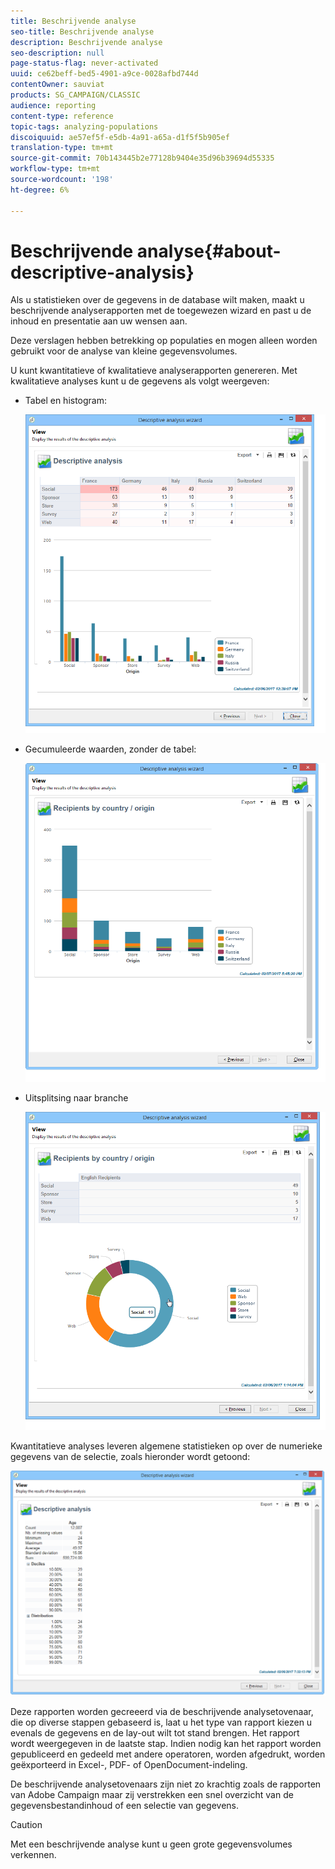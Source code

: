 ```yaml
---
title: Beschrijvende analyse
seo-title: Beschrijvende analyse
description: Beschrijvende analyse
seo-description: null
page-status-flag: never-activated
uuid: ce62beff-bed5-4901-a9ce-0028afbd744d
contentOwner: sauviat
products: SG_CAMPAIGN/CLASSIC
audience: reporting
content-type: reference
topic-tags: analyzing-populations
discoiquuid: ae57ef5f-e5db-4a91-a65a-d1f5f5b905ef
translation-type: tm+mt
source-git-commit: 70b143445b2e77128b9404e35d96b39694d55335
workflow-type: tm+mt
source-wordcount: '198'
ht-degree: 6%

---
```



# Beschrijvende analyse{#about-descriptive-analysis}

Als u statistieken over de gegevens in de database wilt maken, maakt u beschrijvende analyserapporten met de toegewezen wizard en past u de inhoud en presentatie aan uw wensen aan.

Deze verslagen hebben betrekking op populaties en mogen alleen worden gebruikt voor de analyse van kleine gegevensvolumes.

U kunt kwantitatieve of kwalitatieve analyserapporten genereren. Met kwalitatieve analyses kunt u de gegevens als volgt weergeven:

* Tabel en histogram:

   ![](assets/reporting_descriptive_sample_1.png)

* Gecumuleerde waarden, zonder de tabel:

   ![](assets/reporting_descriptive_sample_3.png)

* Uitsplitsing naar branche

   ![](assets/reporting_descriptive_sample_2.png)

Kwantitatieve analyses leveren algemene statistieken op over de numerieke gegevens van de selectie, zoals hieronder wordt getoond:

![](assets/reporting_descriptive_quantitative_sample.png)

Deze rapporten worden gecreeerd via de beschrijvende analysetovenaar, die op diverse stappen gebaseerd is, laat u het type van rapport kiezen u evenals de gegevens en de lay-out wilt tot stand brengen. Het rapport wordt weergegeven in de laatste stap. Indien nodig kan het rapport worden gepubliceerd en gedeeld met andere operatoren, worden afgedrukt, worden geëxporteerd in Excel-, PDF- of OpenDocument-indeling.

De beschrijvende analysetovenaars zijn niet zo krachtig zoals de rapporten van Adobe Campaign maar zij verstrekken een snel overzicht van de gegevensbestandinhoud of een selectie van gegevens.

>[!CAUTION]
>
>Met een beschrijvende analyse kunt u geen grote gegevensvolumes verkennen.

